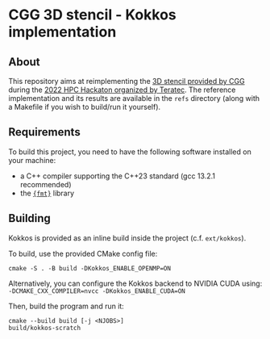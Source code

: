 # CGG 3D stencil - Kokkos implementation

## About
This repository aims at reimplementing the [3D stencil provided by CGG](https://github.com/arm-yourself-teratec-hackathon/stencil-cgg) during the [2022 HPC Hackaton organized by Teratec](https://teratec.eu/library/pdf/evenements/2022/HPC-Hackathon-TERATEC-Information-planning-en.pdf).
The reference implementation and its results are available in the `refs` directory (along with a Makefile if you wish to build/run it yourself).

## Requirements
To build this project, you need to have the following software installed on your machine:
- a C++ compiler supporting the C++23 standard (gcc 13.2.1 recommended)
- the [`{fmt}`](https://github.com/fmtlib/fmt) library 

## Building
Kokkos is provided as an inline build inside the project (c.f. `ext/kokkos`).

To build, use the provided CMake config file:
```
cmake -S . -B build -DKokkos_ENABLE_OPENMP=ON
```
Alternatively, you can configure the Kokkos backend to NVIDIA CUDA using: `-DCMAKE_CXX_COMPILER=nvcc -DKokkos_ENABLE_CUDA=ON`

Then, build the program and run it:
```
cmake --build build [-j <NJOBS>]
build/kokkos-scratch
```
